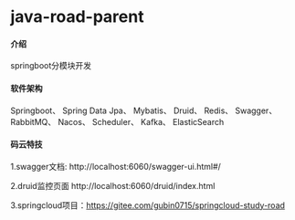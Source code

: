 # java-road-parent

#### 介绍
springboot分模块开发

#### 软件架构
Springboot、
Spring Data Jpa、
Mybatis、
Druid、
Redis、
Swagger、
RabbitMQ、
Nacos、
Scheduler、
Kafka、
ElasticSearch

#### 码云特技

1.swagger文档: http://localhost:6060/swagger-ui.html#/

2.druid监控页面 http://localhost:6060/druid/index.html

3.springcloud项目：https://gitee.com/gubin0715/springcloud-study-road